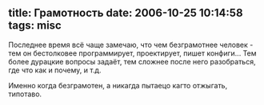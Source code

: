 title: Грамотность
date: 2006-10-25 10:14:58
tags: misc
----


Последнее время всё чаще замечаю, что чем безграмотнее человек - тем он бестолковее программирует, проектирует, пишет конфиги... Тем более дурацкие вопросы задаёт, тем сложнее после него разобраться, где что как и почему, и т.д.

Именно когда безграмотен, а никагда пытаецо кагто отжыгать, типотаво.
